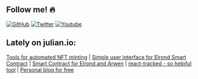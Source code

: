 ## Follow me! 🔥

<a href="https://github.com/juliancwirko"><img src="https://img.shields.io/github/followers/juliancwirko?style=social" alt="GitHub" /></a>
<a href="https://twitter.com/JulianCwirko"><img src="https://img.shields.io/twitter/follow/juliancwirko?style=social" alt="Twitter" /></a>
<a href="https://www.youtube.com/channel/UCaj-mgcY9CWbLdZsC5Gt00g"><img src="https://img.shields.io/youtube/channel/views/UCaj-mgcY9CWbLdZsC5Gt00g?style=social" alt="Youtube" /></a>

## Lately on julian.io:

[Tools for automated NFT minting](https://www.julian.io/articles/elven-nft-tools.html) | [Simple user interface for Elrond Smart Contract](https://www.julian.io/articles/elrond-dapp-ui.html) | [Smart Contract for Elrond and Arwen](https://www.julian.io/articles/elrond-smart-contracts.html) | [react-tracked - so helpful tool](https://www.julian.io/articles/react-tracked.html) | [Personal blog for free](https://www.julian.io/articles/blog-for-free.html)
